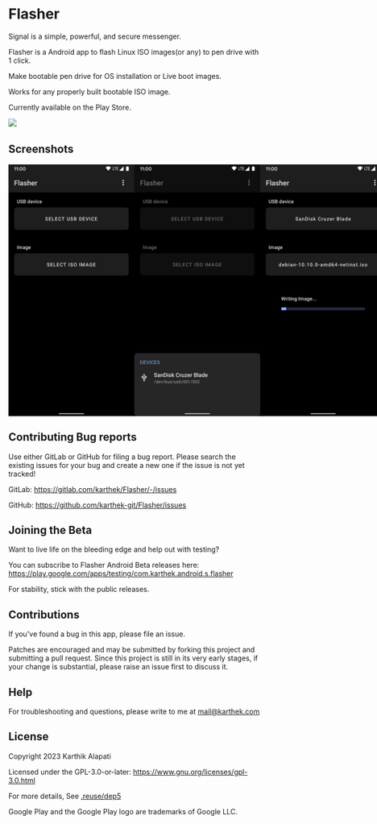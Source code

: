 # Flasher

Signal is a simple, powerful, and secure messenger.

Flasher is a Android app to flash Linux ISO images(or any) to pen drive with 1 click.

Make bootable pen drive for OS installation or Live boot images.

Works for any properly built bootable ISO image.

Currently available on the Play Store.

<a href="https://play.google.com/store/apps/details?id=com.karthek.android.s.flasher" target="_blank">
<img src="https://play.google.com/intl/en_gb/badges/static/images/badges/en_badge_web_generic.png" width=240 />
</a>

## Screenshots

<div style="display: flex; flex-direction: row;">
    <img src="art/flasher_1_startup.png" width="250" />
    <img src="art/flasher_2_drive_select.png" width="250" />
    <img src="art/flasher_6_flash_progress.png" width="250" />
    <img src="art/flasher_8_flash_successful.png" width="250" />
    <img src="art/flasher_9l_write.png" width="250" />
</div>

## Contributing Bug reports

Use either GitLab or GitHub for filing a bug report.
Please search the existing issues for your bug and create a new one if the issue is not yet tracked!

GitLab:
https://gitlab.com/karthek/Flasher/-/issues

GitHub:
https://github.com/karthek-git/Flasher/issues

## Joining the Beta

Want to live life on the bleeding edge and help out with testing?

You can subscribe to Flasher Android Beta releases here:
https://play.google.com/apps/testing/com.karthek.android.s.flasher

For stability, stick with the public releases.

## Contributions

If you've found a bug in this app, please file an issue.

Patches are encouraged and may be submitted by forking this project and
submitting a pull request. Since this project is still in its very early stages,
if your change is substantial, please raise an issue first to discuss it.

## Help

For troubleshooting and questions, please write to me at mail@karthek.com

## License

Copyright 2023 Karthik Alapati

Licensed under the GPL-3.0-or-later: https://www.gnu.org/licenses/gpl-3.0.html

For more details, See [.reuse/dep5](https://gitlab.com/karthek/Flasher/-/blob/master/.reuse/dep5)

Google Play and the Google Play logo are trademarks of Google LLC.